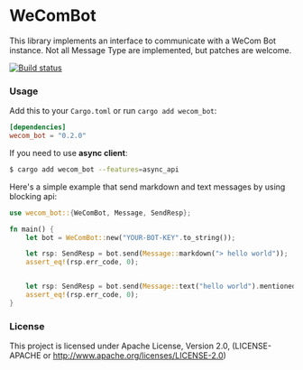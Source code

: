 # WeComBot

This library implements an interface to communicate with a WeCom Bot instance. Not
all Message Type are implemented, but patches are welcome.

[![Build status](https://github.com/hackerzgz/wecom_bot/workflows/Rust/badge.svg)](https://github.com/hackerzgz/wecom_bot/actions)

### Usage

Add this to your `Cargo.toml` or run `cargo add wecom_bot`:

```toml
[dependencies]
wecom_bot = "0.2.0"
```

If you need to use **async client**:

```bash
$ cargo add wecom_bot --features=async_api
```

Here's a simple example that send markdown and text messages by using blocking api:

```rust
use wecom_bot::{WeComBot, Message, SendResp};

fn main() {
    let bot = WeComBot::new("YOUR-BOT-KEY".to_string());

    let rsp: SendResp = bot.send(Message::markdown("> hello world"));
    assert_eq!(rsp.err_code, 0);


    let rsp: SendResp = bot.send(Message::text("hello world").mentioned_list(vec!["1000"]));
    assert_eq!(rsp.err_code, 0);
}
```

### License

This project is licensed under Apache License, Version 2.0, (LICENSE-APACHE or http://www.apache.org/licenses/LICENSE-2.0)
